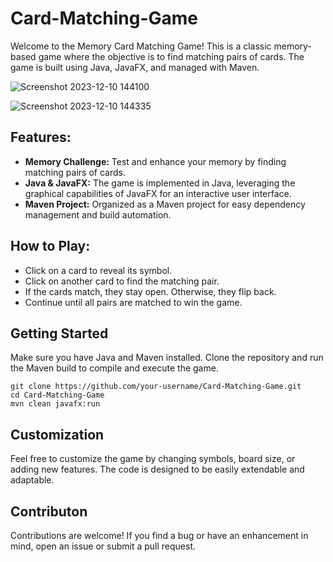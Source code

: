 # Card-Matching-Game
Welcome to the Memory Card Matching Game! This is a classic memory-based game where the objective is to find matching pairs of cards. The game is built using Java, JavaFX, and managed with Maven.



![Screenshot 2023-12-10 144100](https://github.com/rrtk857/Card-Matching-Game/assets/129523259/6f1d961b-d7ba-4e2f-98af-ccff6d2ea0fc)




![Screenshot 2023-12-10 144335](https://github.com/rrtk857/Card-Matching-Game/assets/129523259/aebb0005-d7fe-4192-895e-8501b96eac2a)




## Features:

+ **Memory Challenge:**  Test and enhance your memory by finding matching pairs of cards.
+ **Java & JavaFX:**  The game is implemented in Java, leveraging the graphical capabilities of JavaFX for an interactive user interface.
+ **Maven Project:**  Organized as a Maven project for easy dependency management and build automation.



## How to Play:

+ Click on a card to reveal its symbol.
+ Click on another card to find the matching pair.
+ If the cards match, they stay open. Otherwise, they flip back.
+ Continue until all pairs are matched to win the game.



## Getting Started

Make sure you have Java and Maven installed. Clone the repository and run the Maven build to compile and execute the game.

```
git clone https://github.com/your-username/Card-Matching-Game.git
cd Card-Matching-Game
mvn clean javafx:run
```

## Customization

Feel free to customize the game by changing symbols, board size, or adding new features. The code is designed to be easily extendable and adaptable.


## Contributon

Contributions are welcome! If you find a bug or have an enhancement in mind, open an issue or submit a pull request.
